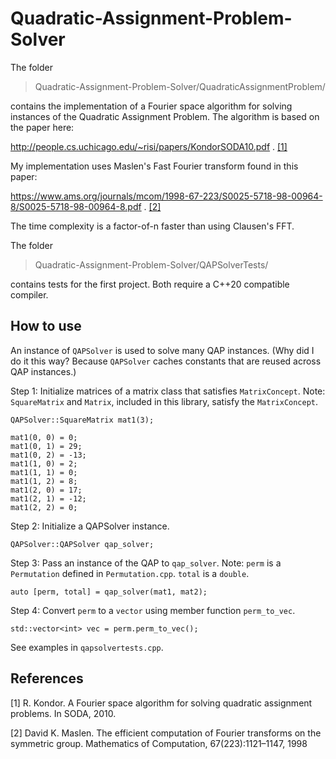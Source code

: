 # Quadratic-Assignment-Problem-Solver

The folder 

> Quadratic-Assignment-Problem-Solver/QuadraticAssignmentProblem/

contains the implementation of a Fourier space algorithm for solving instances of the Quadratic Assignment Problem. The algorithm is based on the paper here:

http://people.cs.uchicago.edu/~risi/papers/KondorSODA10.pdf . [[1]](#1)

My implementation uses Maslen's Fast Fourier transform found in this paper: 

https://www.ams.org/journals/mcom/1998-67-223/S0025-5718-98-00964-8/S0025-5718-98-00964-8.pdf . [[2]](#2)

The time complexity is a factor-of-n faster than using Clausen's FFT.

The folder 

> Quadratic-Assignment-Problem-Solver/QAPSolverTests/

contains tests for the first project. Both require a C++20 compatible compiler.

## How to use 

An instance of ```QAPSolver``` is used to solve many QAP instances. (Why did I do it this way? Because ```QAPSolver``` caches constants that are reused across QAP instances.) 

Step 1: Initialize matrices of a matrix class that satisfies ```MatrixConcept```.
Note: ```SquareMatrix``` and ```Matrix```, included in this library, satisfy the ```MatrixConcept```.

```
QAPSolver::SquareMatrix mat1(3);

mat1(0, 0) = 0;
mat1(0, 1) = 29;
mat1(0, 2) = -13;
mat1(1, 0) = 2;
mat1(1, 1) = 0;
mat1(1, 2) = 8;
mat1(2, 0) = 17;
mat1(2, 1) = -12;
mat1(2, 2) = 0;
```

Step 2: Initialize a QAPSolver instance.

```
QAPSolver::QAPSolver qap_solver;
```

Step 3: Pass an instance of the QAP to ```qap_solver```.
Note: ```perm``` is a ```Permutation``` defined in ```Permutation.cpp```.
```total``` is a ```double```.

```
auto [perm, total] = qap_solver(mat1, mat2);
```

Step 4: Convert ```perm``` to a ```vector``` using member function ```perm_to_vec```.

```
std::vector<int> vec = perm.perm_to_vec();
```

See examples in ```qapsolvertests.cpp```.


## References
<a id="1">[1]</a> 
R. Kondor. A Fourier space algorithm for solving quadratic assignment problems. In SODA, 2010.

<a id="2">[2]</a> 
David K. Maslen. The efficient computation of
Fourier transforms on the symmetric group. Mathematics of Computation, 67(223):1121–1147, 1998

